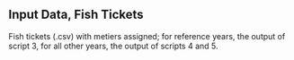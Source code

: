 ## Input Data, Fish Tickets

Fish tickets (.csv) with metiers assigned; for reference years, the output of script 3, for all other years, the output of scripts 4 and 5.